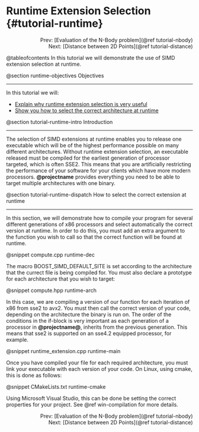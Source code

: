 Runtime Extension Selection {#tutorial-runtime}
=========

<div style="text-align: right;" markdown="1">Prev: [Evaluation of the N-Body problem](@ref tutorial-nbody)</div>
<div style="text-align: right;" markdown="1">Next:  [Distance between 2D Points](@ref tutorial-distance)</div>

@tableofcontents
In this tutorial we will demonstrate the use of SIMD extension
selection at runtime.

@section runtime-objectives Objectives

-------------------------------------

In this tutorial we will:
- [Explain why runtime extension selection is very useful](#tutorial-runtime-intro)
- [Show you how to select the correct architecture at runtime](#tutorial-runtime-dispatch)

@section tutorial-runtime-intro Introduction

-------------------------------------

The selection of SIMD extensions at runtime enables you to release one executable which
will be of the highest performance possible on many different architectures. Without runtime
extension selection, an executable released must be compiled for the earliest generation of processor
targeted, which is often SSE2. This means that you are artificially restricting the performance
of your software for your clients which have more modern processors. **@projectname**
provides everything you need to be able to target multiple architectures with one binary.

@section tutorial-runtime-dispatch How to select the correct extension at runtime

-------------------------------------

In this section, we will demonstrate how to compile your program for several different
generations of x86 processors and select automatically the correct version at runtime.
In order to do this, you must add an extra argument to the function you wish to call so
that the correct function will be found at runtime.

@snippet compute.cpp runtime-dec

The macro BOOST_SIMD_DEFAULT_SITE is set according to the architecture that the currect
file is being compiled for. You must also declare a prototype for each architecture
that you wish to target:

@snippet compute.hpp runtime-arch

In this case, we are compiling a version of our function for each iteration of x86 from sse2
to avx2. You must then call the correct version of your code, depending on the architecture
the binary is run on. The order of the conditions in the if-block is very important as each
generation of a processor in **@projectname@**, inherits from the previous generation. This
means that sse2 is supported on an sse4.2 equipped processor, for example.

@snippet runtime_extension.cpp runtime-main

Once you have compiled your file for each required architecture, you must link your executable
with each version of your code. On Linux, using cmake, this is done as follows:

@snippet CMakeLists.txt runtime-cmake

Using Microsoft Visual Studio, this can be done be setting the correct properties for your
project. See @ref win-compilation for more details.

<div style="text-align: right;" markdown="1">Prev: [Evaluation of the N-Body problem](@ref tutorial-nbody)</div>
<div style="text-align: right;" markdown="1">Next:  [Distance between 2D Points](@ref tutorial-distance)</div>
